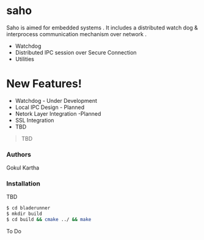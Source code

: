 # saho

Saho is aimed for embedded systems . It includes a distributed watch dog & interprocess communication mechanism over network . 

  - Watchdog
  - Distributed IPC session over Secure Connection
  - Utilities

# New Features!

  - Watchdog - Under Development
  - Local IPC Design - Planned
  - Netork Layer Integration -Planned
  - SSL Integration
  - TBD

> TBD

### Authors
Gokul Kartha
### Installation

TBD

```sh
$ cd bladerunner
$ mkdir build
$ cd build && cmake ../ && make
```
To Do
